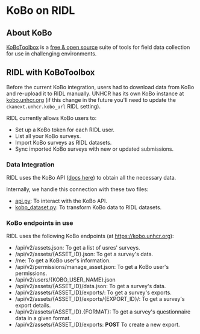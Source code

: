 # KoBo on RIDL

## About KoBo

[KoBoToolbox](https://www.kobotoolbox.org/#home)
is a [free & open source](https://github.com/kobotoolbox)
suite of tools for field data collection for use in challenging environments.  

## RIDL with KoBoToolbox

Before the current KoBo integration, users had to download data from KoBo and re-upload it to RIDL manually.
UNHCR has its own KoBo instance at [kobo.unhcr.org](https://kobo.unhcr.org) (if this
change in the future you'll need to update the `ckanext.unhcr.kobo_url` RIDL setting).  

RIDL currently allows KoBo users to:
 - Set up a KoBo token for each RIDL user.
 - List all your KoBo surveys.
 - Import KoBo surveys as RIDL datasets.
 - Sync imported KoBo surveys with new or updated submissions.

### Data Integration

RIDL uses the KoBo API ([docs here](https://support.kobotoolbox.org/api.html))
to obtain all the necessary data.  

Internally, we handle this connection with these two files:
 - [api.py](https://github.com/okfn/ckanext-unhcr/blob/master/ckanext/unhcr/kobo/api.py): 
To interact with the KoBo API.
 - [kobo_dataset.py](https://github.com/okfn/ckanext-unhcr/blob/master/ckanext/unhcr/kobo/kobo_dataset.py): 
To transform KoBo data to RIDL datasets.

### KoBo endpoints in use

RIDL uses the following KoBo endpoints (at https://kobo.unhcr.org):
 - /api/v2/assets.json: To get a list of usres' surveys.
 - /api/v2/assets/{ASSET_ID}.json: To get a survey's data.
 - /me: To get a KoBo user's information.
 - /api/v2/permissions/manage_asset.json: To get a KoBo user's permissions.
 - /api/v2/users/{KOBO_USER_NAME}.json
 - /api/v2/assets/{ASSET_ID}/data.json: To get a survey's data.
 - /api/v2/assets/{ASSET_ID}/exports/: To get a survey's exports.
 - /api/v2/assets/{ASSET_ID}/exports/{EXPORT_ID}/: To get a survey's export details.
 - /api/v2/assets/{ASSET_ID}.{FORMAT}: To get a survey's questionnaire data in a given format.
 - /api/v2/assets/{ASSET_ID}/exports: **POST** To create a new export.
